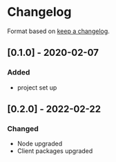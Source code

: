 # Changelog

Format based on [keep a changelog](https://keepachangelog.com/en/1.0.0/).

## [0.1.0] - 2020-02-07

### Added

- project set up


## [0.2.0] - 2022-02-22

### Changed

- Node upgraded
- Client packages upgraded

